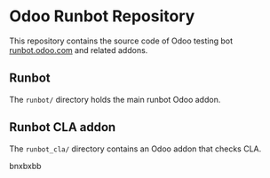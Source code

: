 Odoo Runbot Repository
=======================

This repository contains the source code of Odoo testing bot [runbot.odoo.com](http://runbot.odoo.com/runbot) and related addons.

Runbot
------

The `runbot/` directory holds the main runbot Odoo addon.

Runbot CLA addon
------------------

The `runbot_cla/` directory contains an Odoo addon that checks CLA.

bnxbxbb
